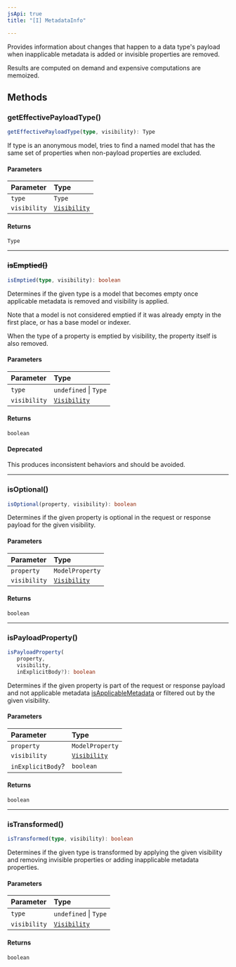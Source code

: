 ```yaml
---
jsApi: true
title: "[I] MetadataInfo"

---
```

Provides information about changes that happen to a data type's payload
when inapplicable metadata is added or invisible properties are removed.

Results are computed on demand and expensive computations are memoized.

## Methods

### getEffectivePayloadType()

```ts
getEffectivePayloadType(type, visibility): Type
```

If type is an anonymous model, tries to find a named model that has the
same set of properties when non-payload properties are excluded.

#### Parameters

| Parameter | Type |
| :------ | :------ |
| `type` | `Type` |
| `visibility` | [`Visibility`](../enumerations/Visibility.md) |

#### Returns

`Type`

***

### ~~isEmptied()~~

```ts
isEmptied(type, visibility): boolean
```

Determines if the given type is a model that becomes empty once
applicable metadata is removed and visibility is applied.

Note that a model is not considered emptied if it was already empty in
the first place, or has a base model or indexer.

When the type of a property is emptied by visibility, the property
itself is also removed.

#### Parameters

| Parameter | Type |
| :------ | :------ |
| `type` | `undefined` \| `Type` |
| `visibility` | [`Visibility`](../enumerations/Visibility.md) |

#### Returns

`boolean`

#### Deprecated

This produces inconsistent behaviors and should be avoided.

***

### isOptional()

```ts
isOptional(property, visibility): boolean
```

Determines if the given property is optional in the request or
response payload for the given visibility.

#### Parameters

| Parameter | Type |
| :------ | :------ |
| `property` | `ModelProperty` |
| `visibility` | [`Visibility`](../enumerations/Visibility.md) |

#### Returns

`boolean`

***

### isPayloadProperty()

```ts
isPayloadProperty(
   property, 
   visibility, 
   inExplicitBody?): boolean
```

Determines if the given property is part of the request or response
payload and not applicable metadata [isApplicableMetadata](../functions/isApplicableMetadata.md) or
filtered out by the given visibility.

#### Parameters

| Parameter | Type |
| :------ | :------ |
| `property` | `ModelProperty` |
| `visibility` | [`Visibility`](../enumerations/Visibility.md) |
| `inExplicitBody`? | `boolean` |

#### Returns

`boolean`

***

### isTransformed()

```ts
isTransformed(type, visibility): boolean
```

Determines if the given type is transformed by applying the given
visibility and removing invisible properties or adding inapplicable
metadata properties.

#### Parameters

| Parameter | Type |
| :------ | :------ |
| `type` | `undefined` \| `Type` |
| `visibility` | [`Visibility`](../enumerations/Visibility.md) |

#### Returns

`boolean`
